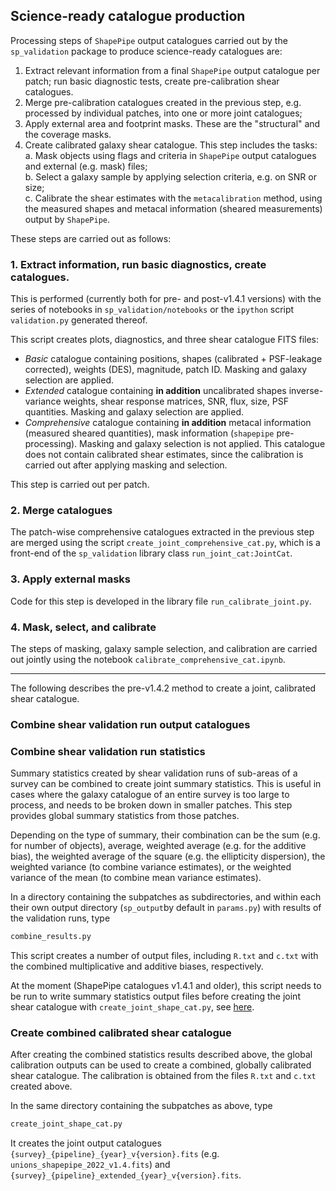 ## Science-ready catalogue production

Processing steps of `ShapePipe` output catalogues carried out by the `sp_validation` package to produce science-ready catalogues are:
1. Extract relevant information from a final `ShapePipe` output catalogue per patch; run basic diagnostic tests, create pre-calibration shear catalogues.
2. Merge pre-calibration catalogues created in the previous step, e.g. processed by individual patches, into one or more joint catalogues;
3. Apply external area and footprint masks. These are the "structural" and the coverage masks.  
4. Create calibrated galaxy shear catalogue. This step includes the tasks:  
   a. Mask objects using flags and criteria in `ShapePipe` output catalogues and external (e.g. mask) files;  
   b. Select a galaxy sample by applying selection criteria, e.g. on SNR or size;  
   c. Calibrate the shear estimates with the `metacalibration` method, using the measured shapes and metacal information (sheared measurements) output by `ShapePipe`.

These steps are carried out as follows:

### 1. Extract information, run basic diagnostics, create catalogues.

This is performed (currently both for pre- and post-v1.4.1 versions) with the series of notebooks
in `sp_validation/notebooks` or the `ipython` script `validation.py` generated thereof.

This script creates plots, diagnostics, and three shear catalogue FITS files:
- _Basic_ catalogue containing
  positions, shapes (calibrated +  PSF-leakage corrected), weights (DES), magnitude, patch ID. Masking and galaxy selection are applied.
- _Extended_ catalogue containing **in addition**
  uncalibrated shapes inverse-variance weights, shear response matrices, SNR, flux, size, PSF quantities. Masking and galaxy selection are applied.  
- _Comprehensive_ catalogue containing **in addition**
  metacal information (measured sheared quantities), mask information (`shapepipe` pre-processing). Masking and galaxy selection is not applied.
  This catalogue does not contain calibrated shear estimates, since the calibration is carried out after applying masking and selection.

This step is carried out per patch.

### 2. Merge catalogues

The patch-wise comprehensive catalogues extracted in the previous step are merged using the script `create_joint_comprehensive_cat.py`, which is a front-end
of the `sp_validation` library class `run_joint_cat:JointCat`.

### 3. Apply external masks

Code for this step is developed in the library file `run_calibrate_joint.py`.

### 4. Mask, select, and calibrate

The steps of masking, galaxy sample selection, and calibration are carried out jointly using the notebook
`calibrate_comprehensive_cat.ipynb`.

---

The following describes the pre-v1.4.2 method to create a joint, calibrated shear catalogue.

### Combine shear validation run output catalogues


### Combine shear validation run statistics

Summary statistics created by shear validation runs of sub-areas of a survey
can be combined to create joint summary statistics. This is useful in cases
where the galaxy catalogue of an entire survey is too large to process, and
needs to be broken down in smaller patches. This step provides global summary
statistics from those patches.

Depending on the type of summary, their combination can be the sum (e.g. for
number of objects), average, weighted average (e.g. for the additive bias), the
weighted average of the square (e.g. the ellipticity dispersion), the weighted
variance (to combine variance estimates), or the weighted variance of the mean
(to combine mean variance estimates).

In a directory containing the subpatches as subdirectories, and within each
their own output directory (`sp_output`by default in `params.py`) with results
of the validation runs, type
```bash
combine_results.py
```
This script creates a number of output files, including `R.txt` and `c.txt`
with the combined multiplicative and additive biases, respectively.

At the moment (ShapePipe catalogues v1.4.1 and older), this script needs to
be run to write summary statistics output files before creating the joint
shear catalogue with `create_joint_shape_cat.py`, see
[here](#create-combined-calibrated-shear-catalogue).


### Create combined calibrated shear catalogue

After creating the combined statistics results described above, the global
calibration outputs can be used to create a combined, globally calibrated shear
catalogue. The calibration is obtained from the files `R.txt` and `c.txt`
created above.

In the same directory containing the subpatches as above, type
```bash
create_joint_shape_cat.py
```
It creates the joint output catalogues
`{survey}_{pipeline}_{year}_v{version}.fits`
(e.g. `unions_shapepipe_2022_v1.4.fits`) and
`{survey}_{pipeline}_extended_{year}_v{version}.fits`.
